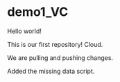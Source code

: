 # demo1_VC
Hello world!

This is our first repository! Cloud.

We are pulling and pushing changes.

Added the missing data script.
